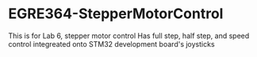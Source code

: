 # EGRE364-StepperMotorControl

This is for Lab 6, stepper motor control
Has full step, half step, and speed control integreated onto STM32 development board's joysticks
